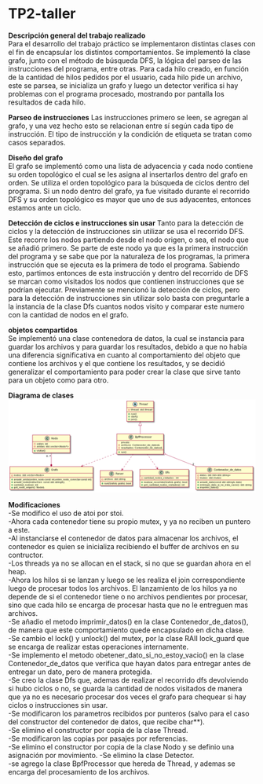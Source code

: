 # TP2-taller

**Descripción general del trabajo realizado**  
Para el desarrollo del trabajo práctico se implementaron distintas clases con el fin de encapsular los distintos comportamientos. Se implementó la clase grafo, junto con el método de búsqueda DFS, la lógica del parseo de las instrucciones del programa, entre otras. Para cada hilo creado, en función de la cantidad de hilos pedidos por el usuario, cada hilo pide un archivo, este se parsea, se inicializa un grafo y luego un detector verifica si hay problemas con el programa procesado, mostrando por pantalla los resultados de cada hilo.

**Parseo de instrucciones**
Las instrucciones primero se leen, se agregan al grafo, y una vez hecho esto se relacionan entre sí según cada tipo de instrucción. El tipo de instrucción y la condición de etiqueta se tratan como casos separados.

**Diseño del grafo**  
El grafo se implementó como una lista de adyacencia y cada nodo contiene su orden topológico el cual se les asigna al insertarlos dentro del grafo en orden. Se utiliza el orden topológico para la búsqueda de ciclos dentro del programa. Si un nodo dentro del grafo, ya fue visitado durante el recorrido DFS y su orden topológico es mayor que uno de sus adyacentes, entonces estamos ante un ciclo.  

**Detección de ciclos e instrucciones sin usar**
Tanto para la detección de ciclos y la detección de instrucciones sin utilizar se usa el recorrido DFS. Este recorre los nodos partiendo desde el nodo origen, o sea, el nodo que se añadió primero. Se parte de este nodo ya que es la primera instrucción del programa y se sabe que por la naturaleza de los programas, la primera instrucción que se ejecuta es la primera de todo el programa. Sabiendo esto, partimos entonces de esta instrucción y dentro del recorrido de DFS se marcan como visitados los nodos que contienen instrucciones que se podrían ejecutar. Previamente se mencionó la detección de ciclos, pero para la detección de instrucciones sin utilizar solo basta con preguntarle a la instancia de la clase Dfs cuantos nodos visito y comparar este numero con la cantidad de nodos en el grafo.  

**objetos compartidos**  
Se implementó una clase contenedora de datos, la cual se instancia para guardar los archivos y para guardar los resultados, debido a que no había una diferencia significativa en cuanto al comportamiento del objeto que contiene los archivos y el que contiene los resultados, y se decidió generalizar el comportamiento para poder crear la clase que sirve tanto para un objeto como para otro.  


**Diagrama de clases**  
![Alt Text](clasestp2.png)

**Modificaciones**  
-Se modifico el uso de atoi por stoi.  
-Ahora cada contenedor tiene su propio mutex, y ya no reciben un puntero a este.  
-Al instanciarse el contenedor de datos para almacenar los archivos, el contenedor es quien se inicializa recibiendo el buffer de archivos en su contructor.   
-Los threads ya no se allocan en el stack, si no que se guardan ahora en el heap.  
-Ahora los hilos si se lanzan y luego se les realiza el join correspondiente luego de procesar todos los archivos. El lanzamiento de los hilos ya no depende de si el contenedor tiene o no archivos pendientes por procesar, sino que cada hilo se encarga de procesar hasta que no le entreguen mas archivos.  
-Se añadio el metodo imprimir_datos() en la clase Contenedor_de_datos(), de manera que este comportamiento quede encapsulado en dicha clase.  
-Se cambio el lock() y unlock() del mutex, por la clase RAII lock_guard que se encarga de realizar estas operaciones internamente.  
-Se implemento el metodo obetener_dato_si_no_estoy_vacio() en la clase Contenedor_de_datos que verifica que hayan datos para entregar antes de entregar un dato, pero de manera protegida.  
-Se creo la clase Dfs que, ademas de realizar el recorrido dfs devolviendo si hubo ciclos o no, se guarda la cantidad de nodos visitados de manera que ya no es necesario procesar dos veces el grafo para chequear si hay ciclos o instrucciones sin usar.  
-Se modificaron los parametros recibidos por punteros (salvo para el caso del constructor del contenedor de datos, que recibe char**).  
-Se elimino el constructor por copia de la clase Thread.  
-Se modificaron las copias por pasajes por referencias.  
-Se elimino el constructor por copia de la clase Nodo y se definio una asignación por movimiento.
-Se elimino la clase Detector.  
-se agrego la clase BpfProcessor que hereda de Thread, y ademas se encarga del procesamiento de los archivos.  
